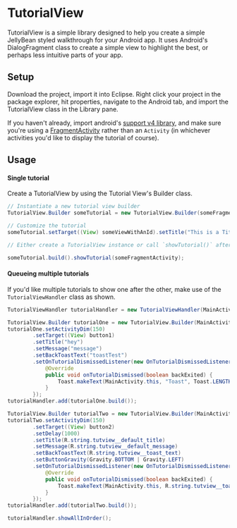 # TutorialView

TutorialView is a simple library designed to help you create a simple JellyBean styled walkthrough for your Android app.  It uses Android's DialogFragment class to create a simple view to highlight the best, or perhaps less intuitive parts of your app.

## Setup

Download the project, import it into Eclipse.  Right click your project in the package explorer, hit properties, navigate to the Android tab, and import the TutorialView class in the Library pane.

If you haven't already, import android's [support v4 library](http://developer.android.com/tools/support-library/index.html), and make sure you're using a [FragmentActivity](http://developer.android.com/reference/android/support/v4/app/FragmentActivity.html) rather than an `Activity` (in whichever activities you'd like to display the tutorial of course).

## Usage


#### Single tutorial

Create a TutorialView by using the Tutorial View's Builder class.

```java
// Instantiate a new tutorial view builder
TutorialView.Builder someTutorial = new TutorialView.Builder(someFragmentActivity);

// Customize the tutorial
someTutorial.setTarget((View) someViewWithAnId).setTitle("This is a Title").setMessage(R.string.someStringId).setButtonText("OK").setColorTheme(Color.RED);

// Either create a TutorialView instance or call `showTutorial()` after calling `build()` on the builder instance

someTutorial.build().showTutorial(someFragmentActivity);
```

#### Queueing multiple tutorials

If you'd like multiple tutorials to show one after the other, make use of the `TutorialViewHandler` class as shown.

```java      
TutorialViewHandler tutorialHandler = new TutorialViewHandler(MainActivity.this);

TutorialView.Builder tutorialOne = new TutorialView.Builder(MainActivity.this);
tutorialOne.setActivityDim(150)
        .setTarget((View) button1)
        .setTitle("hey")
        .setMessage("message")
        .setBackToastText("toastTest")
        .setOnTutorialDismissedListener(new OnTutorialDismissedListener() {
            @Override
            public void onTutorialDismissed(boolean backExited) {
                Toast.makeText(MainActivity.this, "Toast", Toast.LENGTH_SHORT).show();
            }
        });
tutorialHandler.add(tutorialOne.build());

TutorialView.Builder tutorialTwo = new TutorialView.Builder(MainActivity.this);
tutorialTwo.setActivityDim(150)
        .setTarget((View) button2)
        .setDelay(1000)
        .setTitle(R.string.tutview__default_title)
        .setMessage(R.string.tutview__default_message)
        .setBackToastText(R.string.tutview__toast_text)
        .setButtonGravity(Gravity.BOTTOM | Gravity.LEFT)
        .setOnTutorialDismissedListener(new OnTutorialDismissedListener() {
            @Override
            public void onTutorialDismissed(boolean backExited) {
                Toast.makeText(MainActivity.this, R.string.tutview__toast_text, Toast.LENGTH_LONG).show();
            }
        });
tutorialHandler.add(tutorialTwo.build());

tutorialHandler.showAllInOrder();                                                                         
```